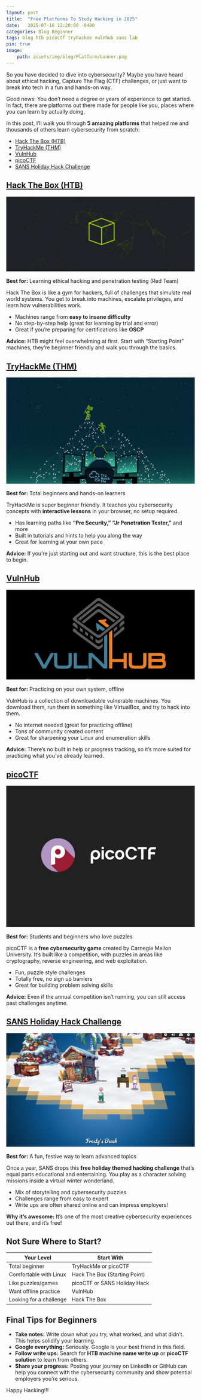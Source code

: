 ```yaml
---
layout: post
title:  "Free Platforms To Study Hacking in 2025"
date:   2025-07-16 12:20:00 -0400
categories: Blog Beginner
tags: blog htb picoctf tryhackme vulnhub sans lab
pin: true
image:
    path: assets/img/blog/Platform/banner.png
---
```


So you have decided to dive into cybersecurity? Maybe you have heard about ethical hacking, Capture The Flag (CTF) challenges, or just want to break into tech in a fun and hands-on way.

Good news: You don’t need a degree or years of experience to get started. In fact, there are platforms out there made for people like you, places where you can learn by actually doing.

In this post, I’ll walk you through **5 amazing platforms** that helped me and thousands of others learn cybersecurity from scratch:

* [Hack The Box (HTB)](#hack-the-box-htb)
* [TryHackMe (THM)](#tryhackme-thm)
* [VulnHub](#vulnhub)
* [picoCTF](#picoctf)
* [SANS Holiday Hack Challenge](#sans-holiday-hack-challenge)


## [Hack The Box (HTB)](https://hackthebox.com)

![](assets/img/blog/Platform/1.png)

**Best for:** Learning ethical hacking and penetration testing (Red Team)

Hack The Box is like a gym for hackers, full of challenges that simulate real world systems. You get to break into machines, escalate privileges, and learn how vulnerabilities work.

* Machines range from **easy to insane difficulty**
* No step-by-step help (great for learning by trial and error)
* Great if you’re preparing for certifications like **OSCP**

**Advice:** HTB might feel overwhelming at first. Start with “Starting Point” machines, they’re beginner friendly and walk you through the basics.

## [TryHackMe (THM)](https://tryhackme.com)

![](assets/img/blog/Platform/2.png)

**Best for:** Total beginners and hands-on learners

TryHackMe is super beginner friendly. It teaches you cybersecurity concepts with **interactive lessons** in your browser, no setup required.

* Has learning paths like **“Pre Security,” “Jr Penetration Tester,”** and more
* Built in tutorials and hints to help you along the way
* Great for learning at your own pace

**Advice:** If you’re just starting out and want structure, this is the best place to begin.

## [VulnHub](https://vulnhub.com)

![](assets/img/blog/Platform/3.png)

**Best for:** Practicing on your own system, offline

VulnHub is a collection of downloadable vulnerable machines. You download them, run them in something like VirtualBox, and try to hack into them.

* No internet needed (great for practicing offline)
* Tons of community created content
* Great for sharpening your Linux and enumeration skills

**Advice:** There’s no built in help or progress tracking, so it’s more suited for practicing what you’ve already learned.

## [picoCTF](https://picoctf.org)

![](assets/img/blog/Platform/4.png)

**Best for:** Students and beginners who love puzzles

picoCTF is a **free cybersecurity game** created by Carnegie Mellon University. It’s built like a competition, with puzzles in areas like cryptography, reverse engineering, and web exploitation.

* Fun, puzzle style challenges
* Totally free, no sign up barriers
* Great for building problem solving skills

**Advice:** Even if the annual competition isn’t running, you can still access past challenges anytime.

## [SANS Holiday Hack Challenge](https://holidayhackchallenge.com)

![](assets/img/blog/Platform/5.png)

**Best for:** A fun, festive way to learn advanced topics

Once a year, SANS drops this **free holiday themed hacking challenge** that’s equal parts educational and entertaining. You play as a character solving missions inside a virtual winter wonderland.

* Mix of storytelling and cybersecurity puzzles
* Challenges range from easy to expert
* Write ups are often shared online and can impress employers!

**Why it’s awesome:** It’s one of the most creative cybersecurity experiences out there, and it’s free!

## Not Sure Where to Start?

| Your Level              | Start With   |
| ----------------------- | ----------------------------- |
| Total beginner          | TryHackMe or picoCTF          |
| Comfortable with Linux  | Hack The Box (Starting Point) |
| Like puzzles/games      | picoCTF or SANS Holiday Hack  |
| Want offline practice   | VulnHub                       |
| Looking for a challenge | Hack The Box                  |

## Final Tips for Beginners

* **Take notes:** Write down what you try, what worked, and what didn’t. This helps solidify your learning.
* **Google everything:** Seriously. Google is your best friend in this field.
* **Follow write ups:** Search for **HTB machine name write up** or **picoCTF solution** to learn from others.
* **Share your progress:** Posting your journey on LinkedIn or GitHub can help you connect with the cybersecurity community and show potential employers you’re serious.

Happy Hacking!!!
